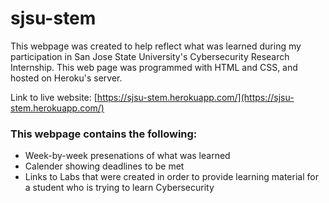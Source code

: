 # sjsu-stem

This webpage was created to help reflect what was learned during my participation in San Jose State University's Cybersecurity Research Internship.
This web page was programmed with HTML and CSS, and hosted on Heroku's server. 

Link to live website: [https://sjsu-stem.herokuapp.com/](https://sjsu-stem.herokuapp.com/) 

### This webpage contains the following:
 * Week-by-week presenations of what was learned 
 * Calender showing deadlines to be met
 * Links to Labs that were created in order to provide learning material for a student who is trying to learn Cybersecurity
